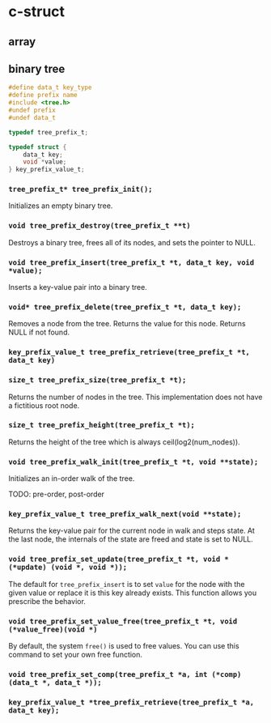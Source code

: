 # c-struct

## array

## binary tree

```c
#define data_t key_type
#define prefix name
#include <tree.h>
#undef prefix
#undef data_t
```

```c
typedef tree_prefix_t;

typedef struct {
	data_t key;
	void *value;
} key_prefix_value_t;
```

### `tree_prefix_t* tree_prefix_init();`

Initializes an empty binary tree.

### `void tree_prefix_destroy(tree_prefix_t **t)`

Destroys a binary tree, frees all of its nodes, and sets the pointer to NULL.

### `void tree_prefix_insert(tree_prefix_t *t, data_t key, void *value);`

Inserts a key-value pair into a binary tree.

### `void* tree_prefix_delete(tree_prefix_t *t, data_t key);`

Removes a node from the tree.  Returns the value for this node.
Returns NULL if not found. 

### `key_prefix_value_t tree_prefix_retrieve(tree_prefix_t *t, data_t key)`



### `size_t tree_prefix_size(tree_prefix_t *t);`

Returns the number of nodes in the tree.  This implementation does not
have a fictitious root node.  

### `size_t tree_prefix_height(tree_prefix_t *t);`

Returns the height of the tree which is always ceil(log2(num_nodes)).  

### `void tree_prefix_walk_init(tree_prefix_t *t, void **state);`

Initializes an in-order walk of the tree.

TODO: pre-order, post-order

### `key_prefix_value_t tree_prefix_walk_next(void **state);`

Returns the key-value pair for the current node in walk and steps state.
At the last node, the internals of the state are freed and state is set to NULL. 

### `void tree_prefix_set_update(tree_prefix_t *t, void *(*update) (void *, void *));`

The default for `tree_prefix_insert` is to set `value` for the node with
the given value or replace it is this key already exists.  This function
allows you prescribe the behavior. 

### `void tree_prefix_set_value_free(tree_prefix_t *t, void (*value_free)(void *)`

By default, the system `free()` is used to free values.  You can use
this command to set your own free function. 

### `void tree_prefix_set_comp(tree_prefix_t *a, int (*comp) (data_t *, data_t *));`



### `key_prefix_value_t *tree_prefix_retrieve(tree_prefix_t *a, data_t key);`







